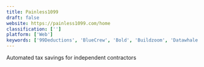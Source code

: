 ```yaml
---
title: Painless1099
draft: false 
website: https://painless1099.com/home
classification: ['']
platform: ['Web']
keywords: ['99Deductions', 'BlueCrew', 'Bold', 'Buildzoom', 'Datawhale', 'Keeper', 'Kriya AI', 'Lextree', 'LiveAgent', 'MagicPlan', 'Payable', 'Rapid Incident Reporting', 'Relational i-Apply', 'Service', 'Stripe Billing', 'TransferWise Business Payouts', 'VMS Contractor Management', 'WhosOnLocation', 'Wonolo']
---
```

Automated tax savings for independent contractors